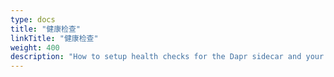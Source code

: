 ```yaml
---
type: docs
title: "健康检查"
linkTitle: "健康检查"
weight: 400
description: "How to setup health checks for the Dapr sidecar and your application"
---
```



